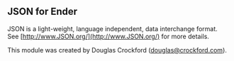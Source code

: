 JSON for Ender
--------------

JSON is a light-weight, language independent, data interchange format.  
See [http://www.JSON.org/](http://www.JSON.org/) for more details.

This module was created by Douglas Crockford (douglas@crockford.com).